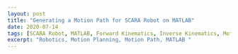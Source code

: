 ```yaml
---
layout: post
title: "Generating a Motion Path for SCARA Robot on MATLAB"
date: 2020-07-14
tags: [SCARA Robot, MATLAB, Forward Kinematics, Inverse Kinematics, Motion Path, Robotics]
excerpt: "Robotics, Motion Planning, Motion Path, MATLAB "
---
```

